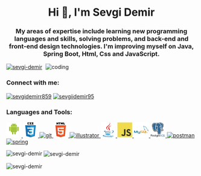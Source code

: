 <h1 align="center">Hi 👋, I'm Sevgi Demir</h1>
<h3 align="center">My areas of expertise include learning new programming languages ​​and skills, solving problems, and back-end and front-end design technologies. I'm improving myself on Java, Spring Boot, Html, Css and JavaScript.</h3>

<img align="right" alt="coding" width="400" src="https://user-images.githubusercontent.com/75498641/177029595-05dde787-4bf6-4222-a9c3-663005f70510.gif">

<p align="left"> <a href="https://github.com/ryo-ma/github-profile-trophy"><img src="https://github-profile-trophy.vercel.app/?username=sevgi-demir" alt="sevgi-demir" /></a> </p>

<h3 align="left">Connect with me:</h3>
<p align="left">
<a href="https://linkedin.com/in/sevgidemirr859" target="blank"><img align="center" src="https://raw.githubusercontent.com/rahuldkjain/github-profile-readme-generator/master/src/images/icons/Social/linked-in-alt.svg" alt="sevgidemirr859" height="30" width="40" /></a>
<a href="https://www.hackerrank.com/sevgiidemir95" target="blank"><img align="center" src="https://raw.githubusercontent.com/rahuldkjain/github-profile-readme-generator/master/src/images/icons/Social/hackerrank.svg" alt="sevgiidemir95" height="30" width="40" /></a>
</p>

<h3 align="left">Languages and Tools:</h3>
<p align="left"> <a href="https://developer.android.com" target="_blank" rel="noreferrer"> <img src="https://raw.githubusercontent.com/devicons/devicon/master/icons/android/android-original-wordmark.svg" alt="android" width="40" height="40"/> </a> <a href="https://www.w3schools.com/css/" target="_blank" rel="noreferrer"> <img src="https://raw.githubusercontent.com/devicons/devicon/master/icons/css3/css3-original-wordmark.svg" alt="css3" width="40" height="40"/> </a> <a href="https://git-scm.com/" target="_blank" rel="noreferrer"> <img src="https://www.vectorlogo.zone/logos/git-scm/git-scm-icon.svg" alt="git" width="40" height="40"/> </a> <a href="https://www.w3.org/html/" target="_blank" rel="noreferrer"> <img src="https://raw.githubusercontent.com/devicons/devicon/master/icons/html5/html5-original-wordmark.svg" alt="html5" width="40" height="40"/> </a> <a href="https://www.adobe.com/in/products/illustrator.html" target="_blank" rel="noreferrer"> <img src="https://www.vectorlogo.zone/logos/adobe_illustrator/adobe_illustrator-icon.svg" alt="illustrator" width="40" height="40"/> </a> <a href="https://www.java.com" target="_blank" rel="noreferrer"> <img src="https://raw.githubusercontent.com/devicons/devicon/master/icons/java/java-original.svg" alt="java" width="40" height="40"/> </a> <a href="https://developer.mozilla.org/en-US/docs/Web/JavaScript" target="_blank" rel="noreferrer"> <img src="https://raw.githubusercontent.com/devicons/devicon/master/icons/javascript/javascript-original.svg" alt="javascript" width="40" height="40"/> </a> <a href="https://www.mysql.com/" target="_blank" rel="noreferrer"> <img src="https://raw.githubusercontent.com/devicons/devicon/master/icons/mysql/mysql-original-wordmark.svg" alt="mysql" width="40" height="40"/> </a> <a href="https://www.postgresql.org" target="_blank" rel="noreferrer"> <img src="https://raw.githubusercontent.com/devicons/devicon/master/icons/postgresql/postgresql-original-wordmark.svg" alt="postgresql" width="40" height="40"/> </a> <a href="https://postman.com" target="_blank" rel="noreferrer"> <img src="https://www.vectorlogo.zone/logos/getpostman/getpostman-icon.svg" alt="postman" width="40" height="40"/> </a> <a href="https://spring.io/" target="_blank" rel="noreferrer"> <img src="https://www.vectorlogo.zone/logos/springio/springio-icon.svg" alt="spring" width="40" height="40"/> </a> </p>

<p><img align="left" src="https://github-readme-stats.vercel.app/api/top-langs?username=sevgi-demir&show_icons=true&locale=en&layout=compact" alt="sevgi-demir" /></p>

<p>&nbsp;<img align="center" src="https://github-readme-stats.vercel.app/api?username=sevgi-demir&show_icons=true&locale=en" alt="sevgi-demir" /></p>

<p><img align="center" src="https://github-readme-streak-stats.herokuapp.com/?user=sevgi-demir&" alt="sevgi-demir" /></p>
